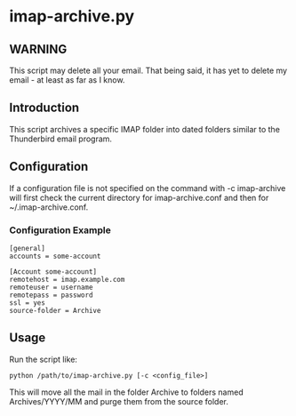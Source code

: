 imap-archive.py
===============

WARNING
-------

This script may delete all your email.  That being said, it has yet to
delete my email - at least as far as I know.

Introduction
------------

This script archives a specific IMAP folder into dated folders similar
to the Thunderbird email program.

Configuration
-------------

If a configuration file is not specified on the command with -c
imap-archive will first check the current directory for
imap-archive.conf and then for ~/.imap-archive.conf.

### Configuration Example

    [general]
    accounts = some-account

    [Account some-account]
    remotehost = imap.example.com
    remoteuser = username
    remotepass = password
    ssl = yes
    source-folder = Archive

Usage
-----

Run the script like:

    python /path/to/imap-archive.py [-c <config_file>]

This will move all the mail in the folder Archive to folders named
Archives/YYYY/MM and purge them from the source folder.
